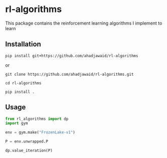 # rl-algorithms
This package contains the reinforcement learning algorithms I implement to learn 

## Installation 
```
pip install git+https://github.com/ahadjawaid/rl-algorithms
```

or 

```
git clone https://github.com/ahadjawaid/rl-algorithms.git

cd rl-algorithms

pip install .
```

## Usage
```python
from rl_algorithms import dp
import gym

env = gym.make("FrozenLake-v1")

P = env.unwrapped.P

dp.value_iteration(P)
```
